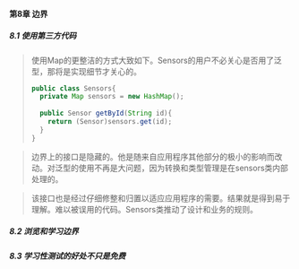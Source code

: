 #### 第8章 边界

##### 8.1 使用第三方代码

> 使用Map的更整洁的方式大致如下。Sensors的用户不必关心是否用了泛型，那将是实现细节才关心的。
>
> ```java
> public class Sensors{
> 	private Map sensors = new HashMap();
>   
>   public Sensor getById(String id){
>     return (Sensor)sensors.get(id);
>   }
> }
> ```

> 边界上的接口是隐藏的。他是随来自应用程序其他部分的极小的影响而改动。对泛型的使用不再是大问题，因为转换和类型管理是在sensors类内部处理的。

> 该接口也是经过仔细修整和归置以适应应用程序的需要。结果就是得到易于理解。难以被误用的代码。Sensors类推动了设计和业务的规则。

##### 8.2 浏览和学习边界

##### 8.3 学习性测试的好处不只是免费





